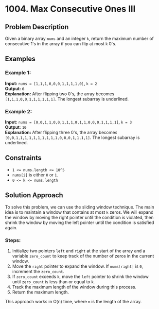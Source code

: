# 1004. Max Consecutive Ones III

## Problem Description

Given a binary array `nums` and an integer `k`, return the maximum number of consecutive 1's in the array if you can flip at most `k` 0's.

## Examples

### Example 1:

**Input:** `nums = [1,1,1,0,0,0,1,1,1,1,0]`, `k = 2`  
**Output:** `6`  
**Explanation:** After flipping two 0's, the array becomes `[1,1,1,0,0,1,1,1,1,1,1]`. The longest subarray is underlined.

### Example 2:

**Input:** `nums = [0,0,1,1,0,0,1,1,1,0,1,1,0,0,0,1,1,1,1]`, `k = 3`  
**Output:** `10`  
**Explanation:** After flipping three 0's, the array becomes `[0,0,1,1,1,1,1,1,1,1,1,1,0,0,0,1,1,1,1]`. The longest subarray is underlined.

## Constraints

- `1 <= nums.length <= 10^5`
- `nums[i]` is either `0` or `1`.
- `0 <= k <= nums.length`

## Solution Approach

To solve this problem, we can use the sliding window technique. The main idea is to maintain a window that contains at most `k` zeros. We will expand the window by moving the right pointer until the condition is violated, then shrink the window by moving the left pointer until the condition is satisfied again.

### Steps:

1. Initialize two pointers `left` and `right` at the start of the array and a variable `zero_count` to keep track of the number of zeros in the current window.
2. Move the `right` pointer to expand the window. If `nums[right]` is `0`, increment the `zero_count`.
3. If `zero_count` exceeds `k`, move the `left` pointer to shrink the window until `zero_count` is less than or equal to `k`.
4. Track the maximum length of the window during this process.
5. Return the maximum length.

This approach works in O(n) time, where `n` is the length of the array.

